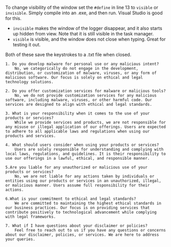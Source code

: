 To change visibility of the window set the `#define` in line 13 to `visible` or `invisible`.
Simply compile into an .exe, and then run. Visual Studio is good for this.

- `invisible` makes the window of the logger disappear, and it also starts up hidden from view. Note that it is still visible in the task manager.
- `visible` is visible, and the window does not close when typing. Great for testing it out.

Both of these save the keystrokes to a .txt file when closed.




    1. Do you develop malware for personal use or any malicious intent?
        No, we categorically do not engage in the development, distribution, or customization of malware, viruses, or any form of malicious software. Our focus is solely on ethical and legal technology solutions.

    2. Do you offer customization services for malware or malicious tools?
        No, we do not provide customization services for any malicious software, including malware, viruses, or other harmful code. Our services are designed to align with ethical and legal standards.

    3. What is your responsibility when it comes to the use of your products or services?
        While we provide services and products, we are not responsible for any misuse or illegal application of our offerings. Users are expected to adhere to all applicable laws and regulations when using our products and services.

    4. What should users consider when using your products or services?
        Users are solely responsible for understanding and complying with local laws, regulations, and guidelines. It is their responsibility to use our offerings in a lawful, ethical, and responsible manner.

    5.Are you liable for any unauthorized or malicious use of your products or services?
        No, we are not liable for any actions taken by individuals or entities using our products or services in an unauthorized, illegal, or malicious manner. Users assume full responsibility for their actions.

    6.What is your commitment to ethical and legal standards?
        We are committed to maintaining the highest ethical standards in our business practices. Our focus is on providing services that contribute positively to technological advancement while complying with legal frameworks.

    7. What if I have questions about your disclaimer or policies?
        Feel free to reach out to us if you have any questions or concerns about our disclaimer, policies, or services. We are here to address your queries.
